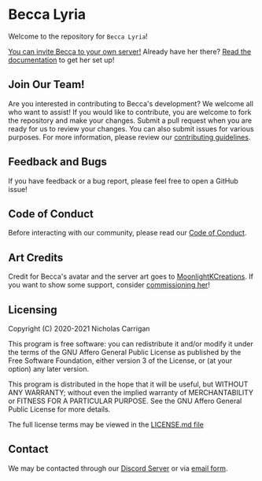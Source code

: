 # Becca Lyria

Welcome to the repository for `Becca Lyria`!

[You can invite Becca to your own server!](http://invite.beccalyria.com) Already have her there? [Read the documentation](https://www.beccalyria.com/discord-documentation) to get her set up!

## Join Our Team!

Are you interested in contributing to Becca's development? We welcome all who want to assist! If you would like to contribute, you are welcome to fork the repository and make your changes. Submit a pull request when you are ready for us to review your changes. You can also submit issues for various purposes. For more information, please review our [contributing guidelines](./CONTRIBUTING.md).

## Feedback and Bugs

If you have feedback or a bug report, please feel free to open a GitHub issue!

## Code of Conduct

Before interacting with our community, please read our [Code of Conduct](CODE_OF_CONDUCT.md).

## Art Credits

Credit for Becca's avatar and the server art goes to [MoonlightKCreations](https://www.instagram.com/moonlightkcreations/). If you want to show some support, consider [commissioning her](https://meitanteimoonlight.wixsite.com/moonlightkcreations/commissions)!

## Licensing

Copyright (C) 2020-2021 Nicholas Carrigan

This program is free software: you can redistribute it and/or modify it under the terms of the GNU Affero General Public License as published by the Free Software Foundation, either version 3 of the License, or (at your option) any later version.

This program is distributed in the hope that it will be useful, but WITHOUT ANY WARRANTY; without even the implied warranty of MERCHANTABILITY or FITNESS FOR A PARTICULAR PURPOSE. See the GNU Affero General Public License for more details.

The full license terms may be viewed in the [LICENSE.md file](./LICENSE.md)

## Contact

We may be contacted through our [Discord Server](http://chat.nhcarrigan.com) or via [email form](https://contact.nhcarrigan.com).
